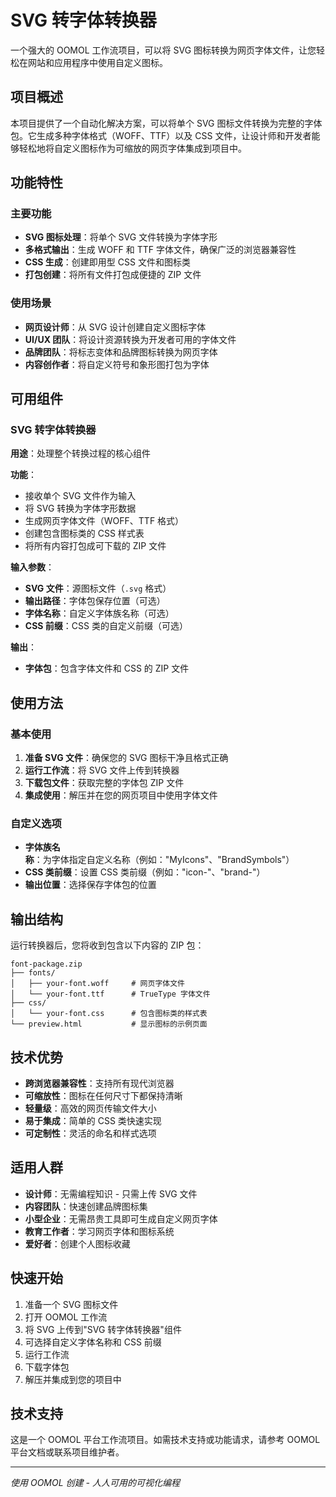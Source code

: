 # SVG 转字体转换器

一个强大的 OOMOL 工作流项目，可以将 SVG 图标转换为网页字体文件，让您轻松在网站和应用程序中使用自定义图标。

## 项目概述

本项目提供了一个自动化解决方案，可以将单个 SVG 图标文件转换为完整的字体包。它生成多种字体格式（WOFF、TTF）以及 CSS 文件，让设计师和开发者能够轻松地将自定义图标作为可缩放的网页字体集成到项目中。

## 功能特性

### 主要功能
- **SVG 图标处理**：将单个 SVG 文件转换为字体字形
- **多格式输出**：生成 WOFF 和 TTF 字体文件，确保广泛的浏览器兼容性
- **CSS 生成**：创建即用型 CSS 文件和图标类
- **打包创建**：将所有文件打包成便捷的 ZIP 文件

### 使用场景
- **网页设计师**：从 SVG 设计创建自定义图标字体
- **UI/UX 团队**：将设计资源转换为开发者可用的字体文件
- **品牌团队**：将标志变体和品牌图标转换为网页字体
- **内容创作者**：将自定义符号和象形图打包为字体

## 可用组件

### SVG 转字体转换器
**用途**：处理整个转换过程的核心组件

**功能**：
- 接收单个 SVG 文件作为输入
- 将 SVG 转换为字体字形数据
- 生成网页字体文件（WOFF、TTF 格式）
- 创建包含图标类的 CSS 样式表
- 将所有内容打包成可下载的 ZIP 文件

**输入参数**：
- **SVG 文件**：源图标文件（`.svg` 格式）
- **输出路径**：字体包保存位置（可选）
- **字体名称**：自定义字体族名称（可选）
- **CSS 前缀**：CSS 类的自定义前缀（可选）

**输出**：
- **字体包**：包含字体文件和 CSS 的 ZIP 文件

## 使用方法

### 基本使用
1. **准备 SVG 文件**：确保您的 SVG 图标干净且格式正确
2. **运行工作流**：将 SVG 文件上传到转换器
3. **下载包文件**：获取完整的字体包 ZIP 文件
4. **集成使用**：解压并在您的网页项目中使用字体文件

### 自定义选项
- **字体族名称**：为字体指定自定义名称（例如："MyIcons"、"BrandSymbols"）
- **CSS 类前缀**：设置 CSS 类前缀（例如："icon-"、"brand-"）
- **输出位置**：选择保存字体包的位置

## 输出结构

运行转换器后，您将收到包含以下内容的 ZIP 包：

```
font-package.zip
├── fonts/
│   ├── your-font.woff     # 网页字体文件
│   └── your-font.ttf      # TrueType 字体文件
├── css/
│   └── your-font.css      # 包含图标类的样式表
└── preview.html           # 显示图标的示例页面
```

## 技术优势

- **跨浏览器兼容性**：支持所有现代浏览器
- **可缩放性**：图标在任何尺寸下都保持清晰
- **轻量级**：高效的网页传输文件大小
- **易于集成**：简单的 CSS 类快速实现
- **可定制性**：灵活的命名和样式选项

## 适用人群

- **设计师**：无需编程知识 - 只需上传 SVG 文件
- **内容团队**：快速创建品牌图标集
- **小型企业**：无需昂贵工具即可生成自定义网页字体
- **教育工作者**：学习网页字体和图标系统
- **爱好者**：创建个人图标收藏

## 快速开始

1. 准备一个 SVG 图标文件
2. 打开 OOMOL 工作流
3. 将 SVG 上传到"SVG 转字体转换器"组件
4. 可选择自定义字体名称和 CSS 前缀
5. 运行工作流
6. 下载字体包
7. 解压并集成到您的项目中

## 技术支持

这是一个 OOMOL 平台工作流项目。如需技术支持或功能请求，请参考 OOMOL 平台文档或联系项目维护者。

---

*使用 OOMOL 创建 - 人人可用的可视化编程*